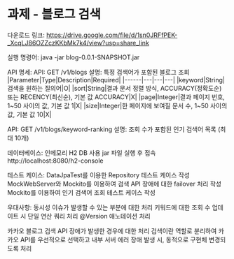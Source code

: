 # 과제 - 블로그 검색

다운로드 링크:
https://drive.google.com/file/d/1sn0JRFfPEK-_XcqLJ86OZZczKKbMk7k4/view?usp=share_link

실행 명령어:
java -jar blog-0.0.1-SNAPSHOT.jar

API 명세:
 API: GET /v1/blogs
 설명: 특정 검색어가 포함된 블로그 조회
|Parameter|Type|Description|Required|
|------|---|---|---|
|keyword|String|검색을 원하는 질의어|O|
|sort|String|결과 문서 정렬 방식, ACCURACY(정확도순) 또는 RECENCY(최신순), 기본 값 ACCURACY|X|
|page|Integer|결과 페이지 번호, 1~50 사이의 값, 기본 값 1|X|
|size|Integer|한 페이지에 보여질 문서 수, 1~50 사이의 값, 기본 값 10|X|

 API: GET /v1/blogs/keyword-ranking
 설명: 조회 수가 포함된 인기 검색어 목록 (최대 10개)

데이터베이스:
 인메모리 H2 DB 사용
 jar 파일 실행 후 접속
  http://localhost:8080/h2-console

테스트 케이스:
 DataJpaTest를 이용한 Repository 테스트 케이스 작성
 MockWebServer와 Mockito를 이용하여 검색 API 장애에 대한 failover 처리 작성
 Mockito를 이용하여 인기 검색어 조회 테스트 케이스 작성

우대사항:
 동시성 이슈가 발생할 수 있는 부분에 대한 처리
  키워드에 대한 조회 수 업데이트 시 단일 연산 쿼리 처리
  @Version 애노테이션 처리

 카카오 블로그 검색 API 장애가 발생한 경우에 대한 처리
  검색이란 역할로 분리하여 카카오 API를 우선적으로 선택하고 내부 서버 에러 장애 발생 시, 동적으로 구현체 변경되도록 처리
